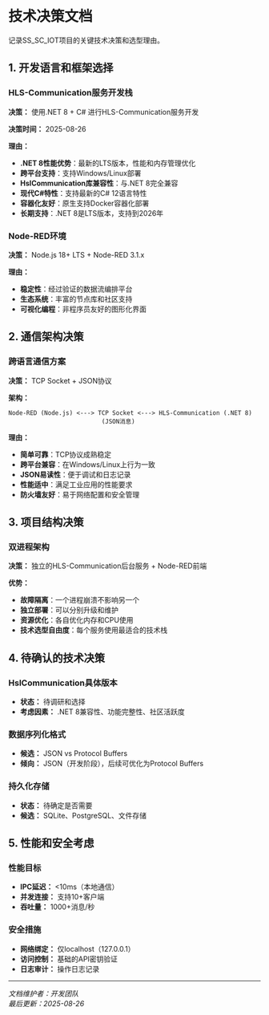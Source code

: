 # 技术决策文档

记录SS_SC_IOT项目的关键技术决策和选型理由。

## 1. 开发语言和框架选择

### HLS-Communication服务开发栈

**决策：** 使用.NET 8 + C# 进行HLS-Communication服务开发

**决策时间：** 2025-08-26

**理由：**

- **.NET 8性能优势**：最新的LTS版本，性能和内存管理优化
- **跨平台支持**：支持Windows/Linux部署
- **HslCommunication库兼容性**：与.NET 8完全兼容
- **现代C#特性**：支持最新的C# 12语言特性
- **容器化友好**：原生支持Docker容器化部署
- **长期支持**：.NET 8是LTS版本，支持到2026年

### Node-RED环境

**决策：** Node.js 18+ LTS + Node-RED 3.1.x

**理由：**

- **稳定性**：经过验证的数据流编排平台
- **生态系统**：丰富的节点库和社区支持
- **可视化编程**：非程序员友好的图形化界面

## 2. 通信架构决策

### 跨语言通信方案

**决策：** TCP Socket + JSON协议

**架构：**

```
Node-RED (Node.js) <---> TCP Socket <---> HLS-Communication (.NET 8)
                          (JSON消息)
```

**理由：**

- **简单可靠**：TCP协议成熟稳定
- **跨平台兼容**：在Windows/Linux上行为一致
- **JSON易读性**：便于调试和日志记录
- **性能适中**：满足工业应用的性能要求
- **防火墙友好**：易于网络配置和安全管理

## 3. 项目结构决策

### 双进程架构

**决策：** 独立的HLS-Communication后台服务 + Node-RED前端

**优势：**

- **故障隔离**：一个进程崩溃不影响另一个
- **独立部署**：可以分别升级和维护
- **资源优化**：各自优化内存和CPU使用
- **技术选型自由度**：每个服务使用最适合的技术栈

## 4. 待确认的技术决策

### HslCommunication具体版本

- **状态：** 待调研和选择
- **考虑因素：** .NET 8兼容性、功能完整性、社区活跃度

### 数据序列化格式

- **候选：** JSON vs Protocol Buffers
- **倾向：** JSON（开发阶段），后续可优化为Protocol Buffers

### 持久化存储

- **状态：** 待确定是否需要
- **候选：** SQLite、PostgreSQL、文件存储

## 5. 性能和安全考虑

### 性能目标

- **IPC延迟：** <10ms（本地通信）
- **并发连接：** 支持10+客户端
- **吞吐量：** 1000+消息/秒

### 安全措施

- **网络绑定：** 仅localhost（127.0.0.1）
- **访问控制：** 基础的API密钥验证
- **日志审计：** 操作日志记录

---

_文档维护者：开发团队_  
_最后更新：2025-08-26_

